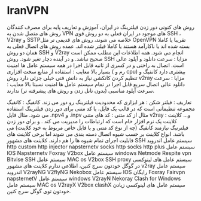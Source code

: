 # IranVPN
روش های کنونی دور زدن فیلترینگ در ایران، آموزش و تعاریف پایه برای مصرف کنندگان
روش های متصل شدن به VPN های موجود در ایران فعلی به دو روش قوی SSH ، V2ray و   SSTPخلاصه می شوند، روش های قدیمی تر مثل OpenVPN تقریبا یا کاملا بسته شده اند یا ناکارآمد هستند  یا کاملا فیلتر شده اند.  عمده روش های اتصال فعلی به همان دو روش SSH و V2ray انجام می شود.
همه اطلاعات این مطلب ممکن است صحیح نباشد. و در آینده دچار تغیر شود.
روش SSH
مزایا : سرعت دانلود و آپلود عالی است.
اتصال به راحتی و در کسری از ثانیه
قابل اجرا در همه سیستم عامل ها
امنیت بسیار بالا
معایب : استفاده از منابع سخت افزاری ( رم و cpu) بیشتری دارد
کانفیگ و تنظیم کردن کانکشن نیاز به دانش فنی خیلی جزئی دارد
روش v2ray
مزایا : سرعت دانلود عالی
اتصال سریع
قابل اجرا در تمام سیستم عامل ها
امنیت نسبتا بالا
معایب : سرعت آپلود مناسبی (بدون تانل زدن و روش های پیشرفته تر) ندارند.

تعاریف : 
فیلتر شکن : هر ابزاری که محدودیت فیلترینگ رو دور می زند.
کانفیگ : کانفیگ مجموعه تنظیماتی است که در قالب یک فایل، یا کد متنی برای دور زدن فیلترینگ استفاده می شود. مثال فایل .npv4 و .inpv مثال از کد متنی : کد های متنی v2ray و...
کلاینت : کلاینت یک نرم افزار خام است که ارتباطات را مدیریت می کند . و برای دور زدن فیلترنیگ نیازمند کانفیگ (چه از نوع کد متنی و یا فایل خاص مربوط به خود کلاینت) می باشد.
انواع کلاینت بر حسب شیوه اتصال دسته بندی می شوند اما برخی کلاینت های قابلیت اجرای تمام شیوه ها را هم دارند. 
کلاینت های مشهور SSH
سیستم عامل اندروید
http custom
http injector
napsternetv
socks http
socks http plus
سیستم عامل IOS
Napsternetv
Foxray
V2box
سیستم عامل windows
Netmode
Respite vpn
Bitvise SSH
سیستم عامل MAC os
V2box
SSH proxy
سیستم عامل های لینوکسی
در گوگل خودتون سرچ کنین، اطلاعی ندارم
کلاینت های مشهور v2ray
سیستم عامل اندروید
V2rayNG
V2flyNG
Nekobox
سیستم عامل IOS رایگان
Foxray
Fairvpn
napsternetV
سیستم عامل windows
V2rayN
Nekoray
Clash for Windows
سیستم عامل MAC os
V2rayX
V2box
clashX
سیستم عامل های لینوکسی
زیادن خودتون توی گوگل سرچ کنین.
